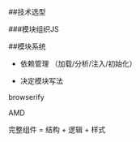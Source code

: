 ##技术选型

###模块组织JS


##模块系统

 - 依赖管理 （加载/分析/注入/初始化）
 
 - 决定模块写法
 
 
 browserify
 
 
 AMD
 
 完整组件 = 结构 + 逻辑 + 样式


